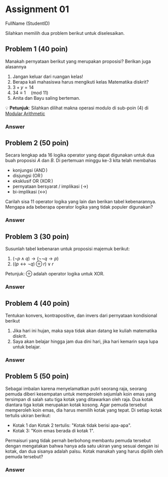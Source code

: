 # Assignment 01

FullName (StudentID) 

Silahkan memilih dua problem berikut untuk diselesaikan.

## Problem 1 (40 poin)
Manakah pernyataan berikut yang merupakan proposisi?
Berikan juga alasannya
1. Jangan keluar dari ruangan kelas!
2. Berapa kali mahasiswa harus mengikuti kelas Matematika
  diskrit?
3. $3 + y = 14$ 
4. $34 \equiv 1 \quad (\text{mod } 11)$
5. Anita dan Bayu saling berteman.

:bulb: **Petunjuk**: Silahkan dilihat makna operasi modulo
di sub-poin (4) di [Modular Arithmetic](https://en.wikipedia.org/wiki/Modular_arithmetic)

### Answer

 
## Problem 2 (50 poin)
Secara lengkap ada 16 logika operator yang dapat digunakan untuk dua buah
proposisi $A$ dan $B$. Di pertemuan minggu ke-3 kita telah membahas
- konjungsi ($\operatorname{AND}$)
- disjungsi ($\operatorname{OR}$)
- eksklusif OR ($\operatorname{XOR}$)
- pernyataan bersyarat / implikasi ($\rightarrow$)
- bi-implikasi ($\leftrightarrow$)

Carilah sisa 11 operator logika yang lain dan berikan tabel kebenarannya. Mengapa ada beberapa operator logika yang tidak 
populer digunakan?



### Answer

## Problem 3 (30 poin)
Susunlah tabel kebenaran untuk proposisi majemuk berikut:
1. $(\neg p \wedge q) \rightarrow (\neg \neg q \rightarrow p)$
2. $((p \leftrightarrow \neg q) \oplus r) \vee r$

Petunjuk: $\oplus$ adalah operator logika untuk XOR.

### Answer

## Problem 4 (40 poin)
Tentukan konvers, kontrapositive, dan invers dari
pernyataan kondisional berikut
1. Jika hari ini hujan, maka saya tidak akan datang ke
   kuliah matematika diskrit.
2. Saya akan belajar hingga jam dua dini hari, jika
   hari kemarin saya lupa untuk belajar.


### Answer 

## Problem 5 (50 poin)
Sebagai imbalan karena menyelamatkan putri seorang
raja, seorang pemuda diberi kesempatan untuk
memperoleh sejumlah koin emas yang tersimpan
di salah satu tiga kotak yang ditawarkan oleh raja.
Dua kotak diantara tiga kotak merupakan kotak kosong.
Agar pemuda tersebut memperoleh koin emas, dia harus memilih
kotak yang tepat. Di setiap kotak tertulis ukiran berikut:
- Kotak 1 dan Kotak 2 tertulis: "Kotak tidak berisi apa-apa".
- Kotak 3: "Koin emas berada di kotak 1".  

Permaisuri yang tidak pernah berbohong membantu pemuda 
tersebut dengan mengatakan bahwa hanya ada satu ukiran
yang sesuai dengan isi kotak, dan dua sisanya adalah palsu.
Kotak manakah yang harus dipilih oleh pemuda tersebut?

### Answer